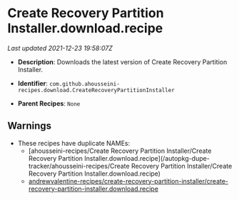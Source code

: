 # Create Recovery Partition Installer.download.recipe

_Last updated 2021-12-23 19:58:07Z_

- **Description**: Downloads the latest version of Create Recovery Partition Installer.

- **Identifier**: `com.github.ahousseini-recipes.download.CreateRecoveryPartitionInstaller`

- **Parent Recipes**: `None`

## Warnings

- These recipes have duplicate NAMEs:
    - [ahousseini-recipes/Create Recovery Partition Installer/Create Recovery Partition Installer.download.recipe](/autopkg-dupe-tracker/ahousseini-recipes/Create Recovery Partition Installer/Create Recovery Partition Installer.download.recipe)
    - [andrewvalentine-recipes/create-recovery-partition-installer/create-recovery-partition-installer.download.recipe](/autopkg-dupe-tracker/andrewvalentine-recipes/create-recovery-partition-installer/create-recovery-partition-installer.download.recipe)